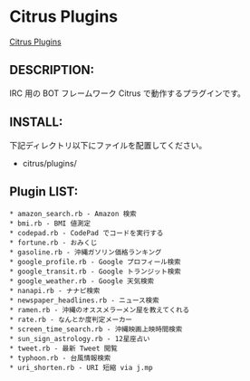 Citrus Plugins
================================================================================

[Citrus Plugins](http://github.com/Tomohiro/citrus-plugins)

DESCRIPTION:
--------------------------------------------------------------------------------

IRC 用の BOT フレームワーク Citrus で動作するプラグインです。

INSTALL:
--------------------------------------------------------------------------------

下記ディレクトリ以下にファイルを配置してください。

* citrus/plugins/

Plugin LIST:
--------------------------------------------------------------------------------

    * amazon_search.rb - Amazon 検索
    * bmi.rb - BMI 値測定
    * codepad.rb - CodePad でコードを実行する
    * fortune.rb - おみくじ
    * gasoline.rb - 沖縄ガソリン価格ランキング
    * google_profile.rb - Google プロフィール検索
    * google_transit.rb - Google トランジット検索
    * google_weather.rb - Google 天気検索
    * nanapi.rb - ナナピ検索
    * newspaper_headlines.rb - ニュース検索
    * ramen.rb - 沖縄のオススメラーメン屋を教えてくれる
    * rate.rb - なんとか度判定メーカー
    * screen_time_search.rb - 沖縄映画上映時間検索
    * sun_sign_astrology.rb - 12星座占い
    * tweet.rb - 最新 Tweet 閲覧
    * typhoon.rb - 台風情報検索
    * uri_shorten.rb - URI 短縮 via j.mp
